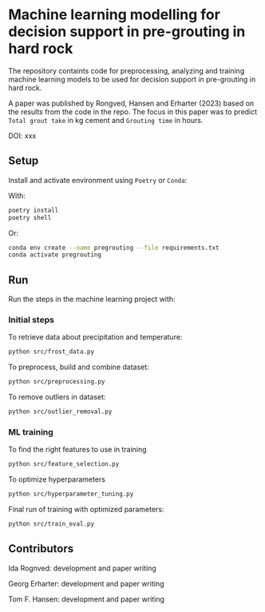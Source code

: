 # Machine learning modelling for decision support in pre-grouting in hard rock

The repository containts code for preprocessing, analyzing and training machine learning models to be used for decision support in pre-grouting in hard rock.

A paper was published by Rongved, Hansen and Erharter (2023) based on the results from the code in the repo. The focus in this paper was to predict `Total grout take` in kg cement and `Grouting time` in hours.

DOI: xxx

## Setup

Install and activate environment using `Poetry` or `Conda`:

With:

```bash
poetry install
poetry shell
```

Or:

```bash
conda env create --name pregrouting --file requirements.txt
conda activate pregrouting
```


## Run

Run the steps in the machine learning project with:

### Initial steps

To retrieve data about precipitation and temperature:

```bash
python src/frost_data.py
```

To preprocess, build and combine dataset:

```bash
python src/preprocessing.py
```

To remove outliers in dataset:

```bash
python src/outlier_removal.py
```


### ML training

To find the right features to use in training

```bash
python src/feature_selection.py
```

To optimize hyperparameters

```bash
python src/hyperparameter_tuning.py
```

Final run of training with optimized parameters:

```bash
python src/train_eval.py
```

## Contributors

Ida Rognved: development and paper writing

Georg Erharter: development and paper writing

Tom F. Hansen: development and paper writing

